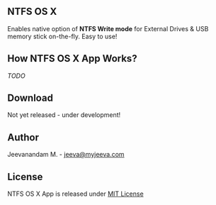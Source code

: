 NTFS OS X
-----------
Enables native option of **NTFS Write mode** for External Drives & USB memory stick on-the-fly. Easy to use!


How NTFS OS X App Works?
------------------------
*TODO*

Download
---------
Not yet released - under development!

Author
-------
Jeevanandam M. - jeeva@myjeeva.com

License
-------
NTFS OS X App is released under [MIT License](https://github.com/jeevatkm/NTFS-OSX/blob/master/LICENSE.txt)
